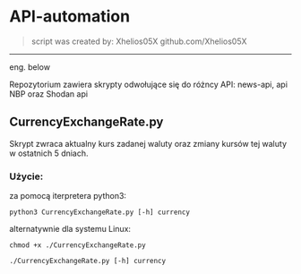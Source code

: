 # API-automation
> script was created by: Xhelios05X
> github.com/Xhelios05X
----------------------------------
eng. below

Repozytorium zawiera skrypty odwołujące się do różncy API: news-api, api NBP oraz Shodan api

## CurrencyExchangeRate.py

Skrypt zwraca aktualny kurs zadanej waluty oraz zmiany kursów tej waluty w ostatnich 5 dniach.

### Użycie:

za pomocą iterpretera python3:

```shell
python3 CurrencyExchangeRate.py [-h] currency
```

alternatywnie dla systemu Linux:

```shell
chmod +x ./CurrencyExchangeRate.py

./CurrencyExchangeRate.py [-h] currency
```
